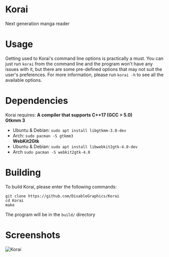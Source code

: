 # Korai
Next generation manga reader

# Usage
Getting used to Korai's command line options is practically a must. You can just run `korai` from the command line and the program won't have any issues with it, but there are some pre-defined options that may not suit the user's preferences. For more information, please run `korai -h` to see all the available options.

# Dependencies
Korai requires:
**A compiler that supports C++17 (GCC > 5.0)**<br>
**Gtkmm 3**
- Ubuntu & Debian: `sudo apt install libgtkmm-3.0-dev`
- Arch: `sudo pacman -S gtkmm3` <br>
**WebKit2Gtk**
- Ubuntu & Debian: `sudo apt install libwebkit2gtk-4.0-dev`
- Arch `sudo pacman -S webkit2gtk-4.0`

# Building
To build Korai, please enter the following commands:
```
git clone https://github.com/DisableGraphics/Korai
cd Korai
make
```
The program will be in the `build/` directory

# Screenshots

![Korai](https://user-images.githubusercontent.com/48135147/163577957-b9fdc19d-827a-40d3-8cfc-e0f36930a505.png)
